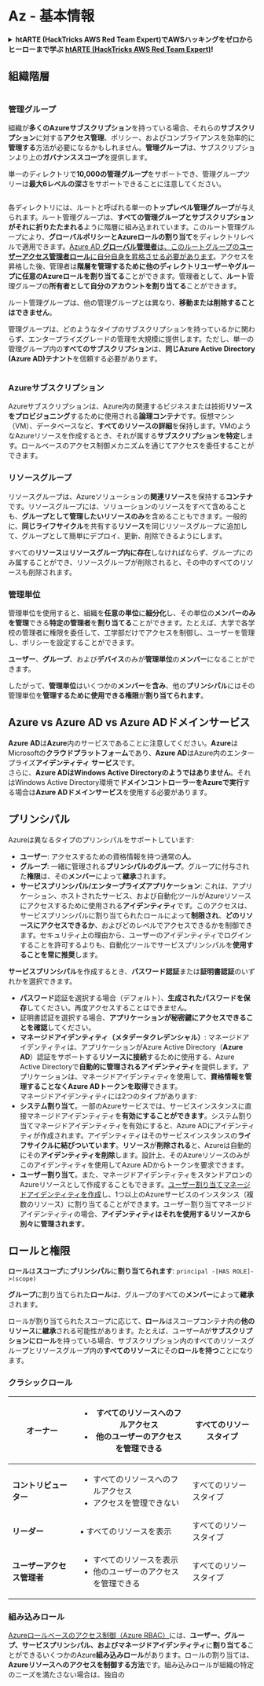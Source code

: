 # Az - 基本情報

<details>

<summary><strong>htARTE (HackTricks AWS Red Team Expert)でAWSハッキングをゼロからヒーローまで学ぶ</strong> <a href="https://training.hacktricks.xyz/courses/arte"><strong>htARTE (HackTricks AWS Red Team Expert)</strong></a><strong>!</strong></summary>

HackTricksをサポートする他の方法:

* **HackTricksにあなたの会社を広告したい**、または**HackTricksをPDFでダウンロードしたい**場合は、[**サブスクリプションプラン**](https://github.com/sponsors/carlospolop)をチェックしてください。
* [**公式PEASS & HackTricksグッズ**](https://peass.creator-spring.com)を入手する
* [**The PEASS Family**](https://opensea.io/collection/the-peass-family)を発見する、私たちの独占的な[**NFTs**](https://opensea.io/collection/the-peass-family)のコレクション
* 💬 [**Discordグループ**](https://discord.gg/hRep4RUj7f)に**参加する**か、[**telegramグループ**](https://t.me/peass)に参加するか、**Twitter** 🐦 [**@carlospolopm**](https://twitter.com/carlospolopm)を**フォローする**。
* **HackTricks**のPRを提出して、あなたのハッキングのコツを共有する [**HackTricks**](https://github.com/carlospolop/hacktricks) と [**HackTricks Cloud**](https://github.com/carlospolop/hacktricks-cloud) githubリポジトリ。

</details>

## 組織階層

<figure><img src="../../.gitbook/assets/image (62).png" alt=""><figcaption></figcaption></figure>

### 管理グループ

組織が**多くのAzureサブスクリプション**を持っている場合、それらの**サブスクリプション**に対する**アクセス管理**、ポリシー、およびコンプライアンスを効率的に**管理する**方法が必要になるかもしれません。**管理グループ**は、サブスクリプションより上の**ガバナンススコープ**を提供します。

単一のディレクトリで**10,000の管理グループ**をサポートでき、管理グループツリーは**最大6レベルの深さ**をサポートできることに注意してください。

<figure><img src="../../.gitbook/assets/image (76).png" alt=""><figcaption></figcaption></figure>

各ディレクトリには、ルートと呼ばれる単一の**トップレベル管理グループ**が与えられます。ルート管理グループは、**すべての管理グループとサブスクリプションがそれに折りたたまれる**ように階層に組み込まれています。このルート管理グループにより、**グローバルポリシーとAzureロールの割り当て**をディレクトリレベルで適用できます。[Azure AD **グローバル管理者**は、このルートグループの**ユーザーアクセス管理者ロール**に自分自身を昇格させる必要があります](https://learn.microsoft.com/en-us/azure/role-based-access-control/elevate-access-global-admin)。アクセスを昇格した後、管理者は**階層を管理するために他のディレクトリユーザーやグループに任意のAzureロールを割り当てる**ことができます。管理者として、**ルート**管理グループの**所有者として自分のアカウントを割り当てる**ことができます。

ルート管理グループは、他の管理グループとは異なり、**移動または削除することはできません**。

管理グループは、どのようなタイプのサブスクリプションを持っているかに関わらず、エンタープライズグレードの管理を大規模に提供します。ただし、単一の管理グループ内の**すべてのサブスクリプション**は、**同じAzure Active Directory (Azure AD)テナント**を信頼する必要があります。

<figure><img src="../../.gitbook/assets/image (1) (1) (3) (1).png" alt=""><figcaption></figcaption></figure>

### Azureサブスクリプション

Azureサブスクリプションは、Azure内の関連するビジネスまたは技術**リソースをプロビジョニング**するために使用される**論理コンテナ**です。仮想マシン（VM）、データベースなど、**すべてのリソースの詳細**を保持します。VMのようなAzureリソースを作成するとき、それが属する**サブスクリプションを特定**します。ロールベースのアクセス制御メカニズムを通じてアクセスを委任することができます。

### リソースグループ

リソースグループは、Azureソリューションの**関連リソース**を保持する**コンテナ**です。リソースグループには、ソリューションのリソースをすべて含めることも、**グループとして管理したいリソースのみ**を含めることもできます。一般的に、**同じライフサイクル**を共有する**リソース**を同じリソースグループに追加して、グループとして簡単にデプロイ、更新、削除できるようにします。

すべての**リソース**は**リソースグループ内に存在**しなければならず、グループにのみ属することができ、リソースグループが削除されると、その中のすべてのリソースも削除されます。

### 管理単位

管理単位を使用すると、組織を**任意の単位**に**細分化**し、その単位の**メンバーのみを管理**できる**特定の管理者**を**割り当てる**ことができます。たとえば、大学で各学校の管理者に権限を委任して、工学部だけでアクセスを制御し、ユーザーを管理し、ポリシーを設定することができます。

**ユーザー**、**グループ**、および**デバイス**のみが**管理単位**の**メンバー**になることができます。

したがって、**管理単位**はいくつかの**メンバー**を**含み**、他の**プリンシパル**にはその管理単位を**管理するために使用できる権限**が**割り当てられます**。

## Azure vs Azure AD vs Azure ADドメインサービス

**Azure AD**は**Azure**内のサービスであることに注意してください。**Azure**はMicrosoftの**クラウドプラットフォーム**であり、**Azure AD**はAzure内のエンタープライズ**アイデンティティ** **サービス**です。\
さらに、**Azure ADはWindows Active Directoryのようではありません**。それはWindows Active Directory環境で**ドメインコントローラーをAzureで実行**する場合は**Azure ADドメインサービス**を使用する必要があります。

## プリンシパル

Azureは異なるタイプのプリンシパルをサポートしています:

* **ユーザー**: アクセスするための資格情報を持つ通常の**人**。
* **グループ**: 一緒に管理される**プリンシパルのグループ**。グループに付与された**権限**は、その**メンバー**によって**継承**されます。
*   **サービスプリンシパル/エンタープライズアプリケーション**: これは、アプリケーション、ホストされたサービス、および自動化ツールがAzureリソースにアクセスするために使用される**アイデンティティ**です。このアクセスは、サービスプリンシパルに割り当てられたロールによって**制限され**、**どのリソースにアクセスできるか**、およびどのレベルでアクセスできるかを制御できます。セキュリティ上の理由から、ユーザーのアイデンティティでログインすることを許可するよりも、自動化ツールでサービスプリンシパルを**使用することを常に推奨**します。

**サービスプリンシパル**を作成するとき、**パスワード認証**または**証明書認証**のいずれかを選択できます。

* **パスワード**認証を選択する場合（デフォルト）、**生成されたパスワードを保存**してください。再度アクセスすることはできません。
* 証明書認証を選択する場合、**アプリケーションが秘密鍵にアクセスできることを確認**してください。
* **マネージドアイデンティティ（メタデータクレデンシャル）**: マネージドアイデンティティは、アプリケーションがAzure Active Directory（**Azure AD**）認証をサポートする**リソースに接続**するために使用する、Azure Active Directoryで**自動的に管理されるアイデンティティ**を提供します。アプリケーションは、マネージドアイデンティティを使用して、**資格情報を管理することなくAzure ADトークンを取得**できます。\
マネージドアイデンティティには2つのタイプがあります:
* **システム割り当て**。一部のAzureサービスでは、サービスインスタンスに直接マネージドアイデンティティを**有効にすることができます**。システム割り当てマネージドアイデンティティを有効にすると、Azure ADにアイデンティティが作成されます。アイデンティティはそのサービスインスタンスの**ライフサイクルに結びついています**。**リソース**が**削除される**と、Azureは自動的にその**アイデンティティを削除**します。設計上、そのAzureリソースのみがこのアイデンティティを使用してAzure ADからトークンを要求できます。
* **ユーザー割り当て**。また、マネージドアイデンティティをスタンドアロンのAzureリソースとして作成することもできます。[ユーザー割り当てマネージドアイデンティティを作成](https://learn.microsoft.com/en-us/azure/active-directory/managed-identities-azure-resources/how-to-manage-ua-identity-portal)し、1つ以上のAzureサービスのインスタンス（複数のリソース）に割り当てることができます。ユーザー割り当てマネージドアイデンティティの場合、**アイデンティティはそれを使用するリソースから別々に管理されます**。

## ロールと権限

**ロール**は**スコープ**に**プリンシパル**に**割り当てられます**: `principal -[HAS ROLE]->(scope)`

**グループ**に割り当てられた**ロール**は、グループのすべての**メンバー**によって**継承**されます。

ロールが割り当てられたスコープに応じて、**ロール**はスコープコンテナ内の**他のリソース**に**継承**される可能性があります。たとえば、ユーザーAが**サブスクリプションにロール**を持っている場合、サブスクリプション内のすべてのリソースグループとリソースグループ内の**すべてのリソース**にその**ロールを持つ**ことになります。

### **クラシックロール**

| **オーナー**                     | <ul><li>すべてのリソースへのフルアクセス</li><li>他のユーザーのアクセスを管理できる</li></ul> | すべてのリソースタイプ |
| ----------------------------- | ---------------------------------------------------------------------------------------- | ------------------ |
| **コントリビューター**               | <ul><li>すべてのリソースへのフルアクセス</li><li>アクセスを管理できない</li></ul>              | すべてのリソースタイプ |
| **リーダー**                    | • すべてのリソースを表示                                                                   | すべてのリソースタイプ |
| **ユーザーアクセス管理者** | <ul><li>すべてのリソースを表示</li><li>他のユーザーのアクセスを管理できる</li></ul>           | すべてのリソースタイプ |

### 組み込みロール

[Azureロールベースのアクセス制御（Azure RBAC）](https://learn.microsoft.com/en-us/azure/role-based-access-control/overview)には、**ユーザー、グループ、サービスプリンシパル、およびマネージドアイデンティティ**に**割り当てる**ことができるいくつかのAzure**組み込みロール**があります。ロールの割り当ては、**Azureリソースへのアクセスを制御する方法**です。組み込みロールが組織の特定のニーズを満たさない場合は、独自の

